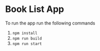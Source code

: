 # Book List App
To run the app run the following commands
1. ``` npm install ```
2. ``` npm run build ```
3. ``` npm run start ```